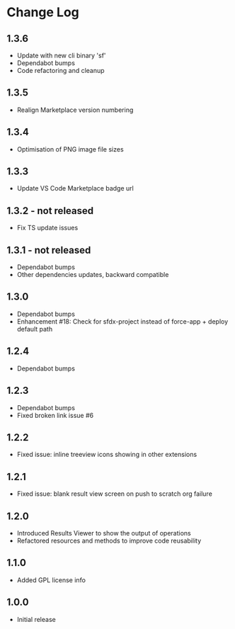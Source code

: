 # Change Log

## 1.3.6

* Update with new cli binary 'sf'
* Dependabot bumps
* Code refactoring and cleanup

## 1.3.5

* Realign Marketplace version numbering

## 1.3.4

* Optimisation of PNG image file sizes

## 1.3.3

* Update VS Code Marketplace badge url

## 1.3.2 - not released

* Fix TS update issues

## 1.3.1 - not released

* Dependabot bumps
* Other dependencies updates, backward compatible

## 1.3.0

* Dependabot bumps
* Enhancement #18: Check for sfdx-project instead of force-app + deploy default path

## 1.2.4

* Dependabot bumps

## 1.2.3

* Dependabot bumps
* Fixed broken link issue #6

## 1.2.2

* Fixed issue: inline treeview icons showing in other extensions

## 1.2.1

* Fixed issue: blank result view screen on push to scratch org failure

## 1.2.0

* Introduced Results Viewer to show the output of operations
* Refactored resources and methods to improve code reusability

## 1.1.0

* Added GPL license info

## 1.0.0

* Initial release
